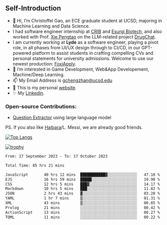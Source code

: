 ## Self-Introduction
- 👋 Hi, I’m Christoffel Gao, an ECE graduate student at UCSD, majoring in Machine Learning and Data Science.
- I had software engineer internship at [CRIB](https://www.linkedin.com/company/trycrib/) and [Esurgi Biotech](https://myesurgi.com/), and also worked with Prof. [Xie Pengtao](https://pengtaoxie.github.io/) on the LLM-related project [DrugChat](https://github.com/UCSD-AI4H/drugchat).
- I am currently working at **Lyde** as a software engineer, playing a pivot role, in all phases from UI/UX design through to CI/CD, in our GPT-powered platform to assist students in crafting compelling CVs and personal statements for university admissions. Welcome to use our newest production: [FoxiApply](https://lyde.io).
- 👀 I’m interested in Game Development, Web&App Developement, Machine/Deep Learning.
- 📫 My Email Address is gchengzhan@ucsd.edu
- 🌱 This is my personal [website](https://gaochengzhan.netlify.app/).
- ✨ My [Linkedin](https://www.linkedin.com/in/chengzhan-christoffel-gao/).

### Open-source Contributions:
- [Question Extractor](https://github.com/nestordemeure/question_extractor) using large language model

PS. If you also like [Haibara](https://www.detectiveconanworld.com/wiki/Ai_Haibara)/L. Messi, we are already good friends.

[![Top Langs](https://github-readme-stats.vercel.app/api/top-langs/?username=gaochengzhan&layout=compact&exclude_repo=CNN-based-Image-Recognition-for-AsianGiant-Hornets,Machine-Learning-and-Data-Computing-Tongji,NLP-on-Blogs-during-COVID-19-Pandemic,CSE258-Web-Mining-and-Recommder-System,Stock-Prediction-using-LSTM-Model)](https://github.com/anuraghazra/github-readme-stats)

[![trophy](https://github-profile-trophy.vercel.app/?username=gaochengzhan&theme=flat&row=1&margin-w=12)](https://github.com/ryo-ma/github-profile-trophy)

<!--START_SECTION:waka-->

```txt
From: 17 September 2023 - To: 17 October 2023

Total Time: 85 hrs 21 mins

JavaScript       40 hrs 12 mins  ███████████▓░░░░░░░░░░░░░   47.10 %
EJS              16 hrs 59 mins  █████░░░░░░░░░░░░░░░░░░░░   19.90 %
CSS              12 hrs 5 mins   ███▓░░░░░░░░░░░░░░░░░░░░░   14.17 %
Markdown         10 hrs 5 mins   ███░░░░░░░░░░░░░░░░░░░░░░   11.82 %
JSON             2 hrs 43 mins   ▓░░░░░░░░░░░░░░░░░░░░░░░░   03.20 %
YAML             1 hr 7 mins     ▒░░░░░░░░░░░░░░░░░░░░░░░░   01.31 %
XML              43 mins         ▒░░░░░░░░░░░░░░░░░░░░░░░░   00.85 %
Prolog           21 mins         ░░░░░░░░░░░░░░░░░░░░░░░░░   00.42 %
ActionScript     13 mins         ░░░░░░░░░░░░░░░░░░░░░░░░░   00.27 %
TOML             11 mins         ░░░░░░░░░░░░░░░░░░░░░░░░░   00.22 %
```

<!--END_SECTION:waka-->

<!---
gaochengzhan/gaochengzhan is a ✨ special ✨ repository because its `README.md` (this file) appears on your GitHub profile.
You can click the Preview link to take a look at your changes.
--->
